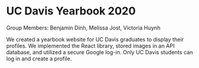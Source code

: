 # UC Davis Yearbook 2020

Group Members: Benjamin Dinh, Melissa Jost, Victoria Huynh

We created a yearbook website for UC Davis graduates to display their profiles. We implemented the React library, stored images in an API database, and utilized a secure Google log-in. Only UC Davis students can log in and create a profile.

